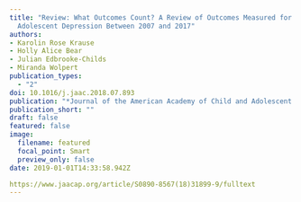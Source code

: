 ```yaml
---
title: "Review: What Outcomes Count? A Review of Outcomes Measured for
  Adolescent Depression Between 2007 and 2017"
authors: 
- Karolin Rose Krause
- Holly Alice Bear
- Julian Edbrooke-Childs
- Miranda Wolpert
publication_types:
  - "2"
doi: 10.1016/j.jaac.2018.07.893
publication: "*Journal of the American Academy of Child and Adolescent Psychiatry, 58*(1), 61-71"
publication_short: ""
draft: false
featured: false
image:
  filename: featured
  focal_point: Smart
  preview_only: false
date: 2019-01-01T14:33:58.942Z

https://www.jaacap.org/article/S0890-8567(18)31899-9/fulltext
---
```

